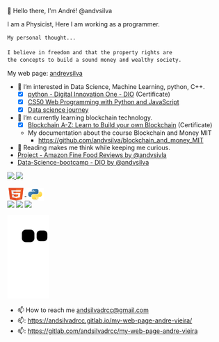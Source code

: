 👋 Hello there, I'm André! @andvsilva

I am a Physicist, Here I am working as a programmer.

```bash
My personal thought...

I believe in freedom and that the property rights are
the concepts to build a sound money and wealthy society.
```

My web page: [andrevsilva](https://andvsilva.github.io/andrevsilva-dev/)

- 👀 I’m interested in Data Science, Machine Learning, python, C++.
  - [x] [python - Digital Innovation One - DIO](https://github.com/andvsilva/CS50-Web-Python-Java) (Certificate)
  - [x] [CS50 Web Programming with Python and JavaScript](https://github.com/andvsilva/CS50-Web-Python-Java)
  - [x] [Data science journey](https://github.com/andvsilva/data_science_journey)
- 🌱 I’m currently learning blockchain technology.
  - [x] [Blockchain A-Z: Learn to Build your own Blockchain](https://github.com/andvsilva/blockchain_and_money_MIT/tree/master/course_edemy) (Certificate)
  - My documentation about the course Blockchain and Money MIT
    - https://github.com/andvsilva/blockchain_and_money_MIT
- 📖 Reading makes me think while keeping me curious.
- [Project - Amazon Fine Food Reviews by @andvsivla](https://github.com/andvsilva/sentiment-analysis-deep-learning/tree/master/amazon_sent)
- [Data-Science-bootcamp - DIO by @andvsilva](https://github.com/andvsilva/Data-Science-bootcamp)

<div>
  <a href="https://github.com/andvsilva">
  <img height="180em" src="https://github-readme-stats.vercel.app/api?username=andvsilva&show_icons=true&theme=dracula&include_all_commits=true&count_private=true"/>
  <img height="180em" src="https://github-readme-stats.vercel.app/api/top-langs/?username=andvsilva&layout=compact&langs_count=7&theme=dracula"/>
</div>
<div style="display: inline_block"><br>
  <img align="center" alt="andvsilva-HTML" height="30" width="40" src="https://raw.githubusercontent.com/devicons/devicon/master/icons/html5/html5-original.svg">
  <img align="center" alt="andvsilva-Python" height="30" width="40" src="https://raw.githubusercontent.com/devicons/devicon/master/icons/python/python-original.svg">
</div>

<div> 
  <a href="https://instagram.com/andsilvasp" target="_blank"><img src="https://img.shields.io/badge/-Instagram-%23E4405F?style=for-the-badge&logo=instagram&logoColor=white" target="_blank"></a> 
  <a href = "mailto:andsilvadrcc@gmail.com"><img src="https://img.shields.io/badge/-Gmail-%23333?style=for-the-badge&logo=gmail&logoColor=white" target="_blank"></a>
  <a href="https://www.linkedin.com/in/andre-v-silva/" target="_blank"><img src="https://img.shields.io/badge/-LinkedIn-%230077B5?style=for-the-badge&logo=linkedin&logoColor=white" target="_blank"></a> 

  ![Snake animation](https://github.com/andvsilva/andvsilva/blob/output/github-contribution-grid-snake.svg)

</div>


- 📫 How to reach me andsilvadrcc@gmail.com
- 📫: https://andsilvadrcc.gitlab.io/my-web-page-andre-vieira/
- 📫: https://gitlab.com/andsilvadrcc/my-web-page-andre-vieira
